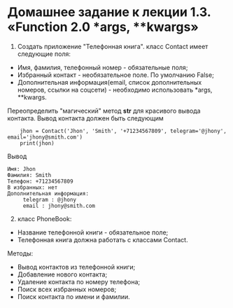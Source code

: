 # Домашнее задание к лекции 1.3. «Function 2.0 *args, \**kwargs»

1. Создать приложение "Телефонная книга".
класс Contact имеет следующие поля:
- Имя, фамилия, телефонный номер - обязательные поля;
- Избранный контакт - необязательное поле. По умолчанию False;
- Дополнительная информация(email, список дополнительных номеров, ссылки на соцсети) - необходимо использовать *args, \**kwargs.

Переопределить "магический" метод __str__ для красивого вывода контакта.
Вывод контакта должен быть следующим
```
    jhon = Contact('Jhon', 'Smith', '+71234567809', telegram='@jhony', email='jhony@smith.com')
    print(jhon)
```
Вывод 
```
Имя: Jhon
Фамилия: Smith
Телефон: +71234567809
В избранных: нет
Дополнительная информация:
	 telegram : @jhony
	 email : jhony@smith.com
```

2. класс PhoneBook:
- Название телефонной книги - обязательное поле;
- Телефонная книга должна работать с классами Contact.

Методы:
- Вывод контактов из телефонной книги;
- Добавление нового контакта;
- Удаление контакта по номеру телефона;
- Поиск всех избранных номеров;
- Поиск контакта по имени и фамилии.